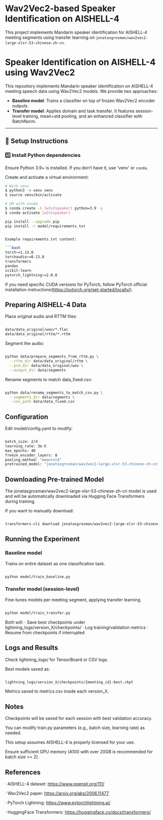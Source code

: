 # Wav2Vec2-based Speaker Identification on AISHELL-4

This project implements Mandarin speaker identification for AISHELL-4 meeting segments using transfer learning on `jonatasgrosman/wav2vec2-large-xlsr-53-chinese-zh-cn`.  

# Speaker Identification on AISHELL-4 using Wav2Vec2

This repository implements Mandarin speaker identification on AISHELL-4 meeting speech data using Wav2Vec2 models. We provide two approaches:

- **Baseline model**: Trains a classifier on top of frozen Wav2Vec2 encoder outputs.
- **Transfer model**: Applies domain and task transfer. It features session-level training, mean+std pooling, and an enhanced classifier with BatchNorm.


---

## 🚀 Setup Instructions

### 1️⃣ Install Python dependencies

Ensure Python 3.9+ is installed. If you don’t have it, use 'venv' or `conda`.

Create and activate a virtual environment:

```bash
# With venv
$ python3 -m venv venv
$ source venv/bin/activate

# OR with conda
$ conda create -n [w2v2speaker] python=3.9 -y
$ conda activate [w2v2speaker]
```

```bash
pip install --upgrade pip
pip install -r model/requirements.txt


Example requirements.txt content:

```bash
torch>=1.13.0
torchaudio>=0.13.0
transformers
pandas
scikit-learn
pytorch_lightning>=2.0.0
```
If you need specific CUDA versions for PyTorch, follow PyTorch official installation instructions(https://pytorch.org/get-started/locally/).

## Preparing AISHELL-4 Data

Place original audio and RTTM files:

```bash

data/data_original/wav/*.flac
data/data_original/rttm/*.rttm

```

Segment the audio:

```bash

python data/prepare_segments_from_rttm.py \
  --rttm_dir data/data_original/rttm \
  --pcm_dir data/data_original/wav \
  --output_dir data/segments

```

Rename segments to match data_fixed.csv:

```bash

python data/rename_segments_to_match_csv.py \
  --segments_dir data/segments \
  --csv_path data/data_fixed.csv

```

## Configuration

Edit model/config.yaml to modify:

```bash

batch_size: 2/4
learning_rate: 3e-5
max_epochs: 40
freeze_encoder_layers: 8
pooling_method: "mean+std"
pretrained_model: "jonatasgrosman/wav2vec2-large-xlsr-53-chinese-zh-cn"

```

## Downloading Pre-trained Model

The jonatasgrosman/wav2vec2-large-xlsr-53-chinese-zh-cn model is used and will be automatically downloaded via Hugging Face Transformers during training.

If you want to manually download:

```bash

transformers-cli download jonatasgrosman/wav2vec2-large-xlsr-53-chinese-zh-cn

```

## Running the Experiment

### Baseline model

Trains on entire dataset as one classification task.

```bash

python model/train_baseline.py

```

### Transfer model (session-level)

Fine-tunes models per meeting segment, applying transfer learning.

```bash

python model/train_transfer.py

```

Both will:
· Save best checkpoints under lightning_logs/version_X/checkpoints/
· Log training/validation metrics
· Resume from checkpoints if interrupted

## Logs and Results

Check lightning_logs/ for TensorBoard or CSV logs.

Best models saved as:

```bash

lightning_logs/version_X/checkpoints/{meeting_id}-best.ckpt

```

Metrics saved to metrics.csv inside each version_X.

## Notes

Checkpoints will be saved for each session with best validation accuracy.

You can modify train.py parameters (e.g., batch size, learning rate) as needed.

This setup assumes AISHELL-4 is properly licensed for your use.

Ensure sufficient GPU memory (A100 with over 20GB is recommended for batch size >= 2).


## References

· AISHELL-4 dataset: https://www.openslr.org/111/

· Wav2Vec2 paper: https://arxiv.org/abs/2006.11477

· PyTorch Lightning: https://www.pytorchlightning.ai/

· HuggingFace Transformers: https://huggingface.co/docs/transformers/


